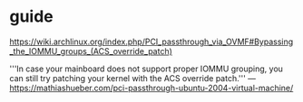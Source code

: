 # guide
https://wiki.archlinux.org/index.php/PCI_passthrough_via_OVMF#Bypassing_the_IOMMU_groups_(ACS_override_patch)


'''In case your mainboard does not support proper IOMMU grouping, you can still try patching your kernel with the ACS override patch.'''
—https://mathiashueber.com/pci-passthrough-ubuntu-2004-virtual-machine/
